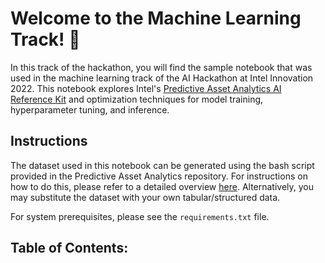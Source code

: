 # Welcome to the Machine Learning Track! 🚀

In this track of the hackathon, you will find the sample notebook that was used in the machine learning track of the AI Hackathon at Intel Innovation 2022. This notebook explores Intel's [Predictive Asset Analytics AI Reference Kit](https://github.com/oneapi-src/predictive-asset-health-analytics) and optimization techniques for model training, hyperparameter tuning, and inference. 

## Instructions
The dataset used in this notebook can be generated using the bash script provided in the Predictive Asset Analytics repository. For instructions on how to do this, please refer to a detailed overview [here](https://github.com/oneapi-src/predictive-asset-health-analytics#run-the-code-for-test-dataset-generation-training-the-model-and-prediction). Alternatively, you may substitute the dataset with your own tabular/structured data.

For system prerequisites, please see the `requirements.txt` file.

## Table of Contents:
